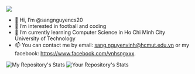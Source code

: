 ![](https://komarev.com/ghpvc/?username=sangnguyencs20&color=green)
- 👋 Hi, I’m @sangnguyencs20
- 👀 I’m interested in football and coding
- 🌱 I’m currently learning Computer Science in Ho Chi Minh City University of Technology
- 📫 You can contact me by email: sang.nguyenvinh@hcmut.edu.vn or my facebook: https://www.facebook.com/vnhsngxxx.

<!---
sangnguyencs20/sangnguyencs20 is a ✨ special ✨ repository because its `README.md` (this file) appears on your GitHub profile.
You can click the Preview link to take a look at your changes.
--->
![My Repository's Stats](https://github-readme-stats.vercel.app/api?username=sangnguyencs20&show_icons=true)
![Your Repository's Stats](https://github-readme-stats.vercel.app/api/top-langs/?username=sangnguyencs20&theme=blue-green)

